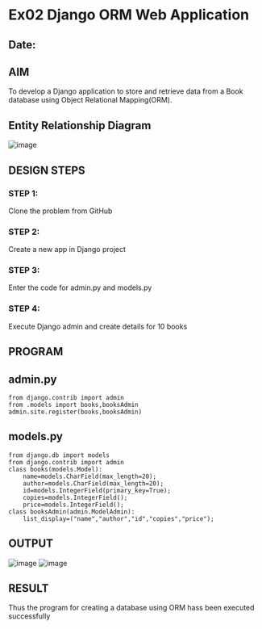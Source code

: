 # Ex02 Django ORM Web Application
## Date: 

## AIM
To develop a Django application to store and retrieve data from a Book database using Object Relational Mapping(ORM).

## Entity Relationship Diagram

![image](https://github.com/Rajaraman77/ORM/assets/150319383/9991f641-acaf-4820-9fac-5035e7e1131b)


## DESIGN STEPS

### STEP 1:
Clone the problem from GitHub

### STEP 2:
Create a new app in Django project

### STEP 3:
Enter the code for admin.py and models.py

### STEP 4:
Execute Django admin and create details for 10 books

## PROGRAM

## admin.py
```
from django.contrib import admin
from .models import books,booksAdmin
admin.site.register(books,booksAdmin)
```
## models.py
```
from django.db import models
from django.contrib import admin
class books(models.Model):
	name=models.CharField(max_length=20);
	author=models.CharField(max_length=20);
	id=models.IntegerField(primary_key=True);
	copies=models.IntegerField();
	price=models.IntegerField();
class booksAdmin(admin.ModelAdmin):
	list_display=("name","author","id","copies","price");
```
## OUTPUT
![image](https://github.com/Rajaraman77/ORM/assets/150319383/d7f329ae-e3fb-4c4c-a6eb-b6f24ad074b8)
![image](https://github.com/Rajaraman77/ORM/assets/150319383/ddf1085f-bf5e-4400-8d0f-307747462072)

## RESULT
Thus the program for creating a database using ORM hass been executed successfully
